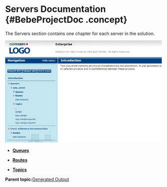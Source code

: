 # Servers Documentation {#BebeProjectDoc .concept}

The Servers section contains one chapter for each server in the solution.

![Example of HTML Servers Documentation](img/pigeonDocExample.png "Example of HTML Servers Documentation")

-   **[Queues](../../../modules/pigeon/output/queues.md)**  

-   **[Routes](../../../modules/pigeon/output/routes.md)**  

-   **[Topics](../../../modules/pigeon/output/topics.md)**  


**Parent topic:**[Generated Output](../../../modules/pigeon/output/index.md)

